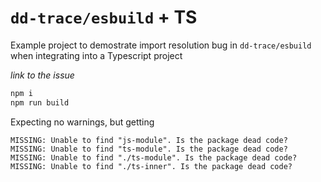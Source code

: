 # `dd-trace/esbuild` + TS

Example project to demostrate import resolution bug in `dd-trace/esbuild` when
integrating into a Typescript project

_link to the issue_

```sh
npm i
npm run build
```

Expecting no warnings, but getting

```
MISSING: Unable to find "js-module". Is the package dead code?
MISSING: Unable to find "ts-module". Is the package dead code?
MISSING: Unable to find "./ts-module". Is the package dead code?
MISSING: Unable to find "./ts-inner". Is the package dead code?
```

